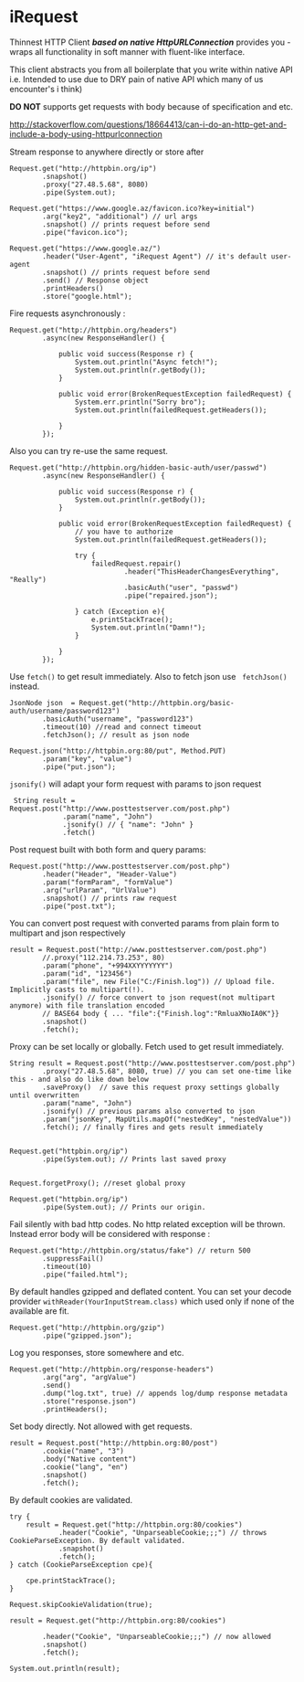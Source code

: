 # iRequest
Thinnest HTTP Client ***based on native HttpURLConnection*** provides you - wraps all functionality in soft manner with fluent-like interface.

This client abstracts you from all boilerplate that you write within native API i.e. Intended to use due to  DRY pain of native API  which many of us encounter's i think) 

 
**DO NOT** supports get requests with body  because of specification and etc.

http://stackoverflow.com/questions/18664413/can-i-do-an-http-get-and-include-a-body-using-httpurlconnection






                    

Stream response to anywhere directly or store after

    Request.get("http://httpbin.org/ip")
            .snapshot() 
            .proxy("27.48.5.68", 8080)
            .pipe(System.out);
            
    Request.get("https://www.google.az/favicon.ico?key=initial")
            .arg("key2", "additional") // url args
            .snapshot() // prints request before send
            .pipe("favicon.ico");

    Request.get("https://www.google.az/")
            .header("User-Agent", "iRequest Agent") // it's default user-agent
            .snapshot() // prints request before send
            .send() // Response object
            .printHeaders()
            .store("google.html");


Fire requests asynchronously : 

    Request.get("http://httpbin.org/headers")
            .async(new ResponseHandler() {

                public void success(Response r) {
                    System.out.println("Async fetch!");
                    System.out.println(r.getBody());
                }

                public void error(BrokenRequestException failedRequest) {
                    System.err.println("Sorry bro");
                    System.out.println(failedRequest.getHeaders());

                }
            });
    
Also you can try re-use the same request.
 
    Request.get("http://httpbin.org/hidden-basic-auth/user/passwd")
            .async(new ResponseHandler() {

                public void success(Response r) {
                    System.out.println(r.getBody());
                }

                public void error(BrokenRequestException failedRequest) {
                    // you have to authorize
                    System.out.println(failedRequest.getHeaders());

                    try {
                        failedRequest.repair()
                                .header("ThisHeaderChangesEverything", "Really")
                                .basicAuth("user", "passwd")
                                .pipe("repaired.json");

                    } catch (Exception e){
                        e.printStackTrace();
                        System.out.println("Damn!");
                    }

                }
            });
            
Use `fetch()` to get result immediately. Also to fetch json use ` fetchJson()` instead. 

    JsonNode json  = Request.get("http://httpbin.org/basic-auth/username/password123")
            .basicAuth("username", "password123")
            .timeout(10) //read and connect timeout
            .fetchJson(); // result as json node

    Request.json("http://httpbin.org:80/put", Method.PUT)
            .param("key", "value")
            .pipe("put.json");

`jsonify()` will adapt your form request with params to json request  
 
     String result = Request.post("http://www.posttestserver.com/post.php")
                 .param("name", "John")
                 .jsonify() // { "name": "John" }
                 .fetch()


Post request built with both form and query params:
 
    Request.post("http://www.posttestserver.com/post.php")
            .header("Header", "Header-Value")
            .param("formParam", "formValue")
            .arg("urlParam", "UrlValue")
            .snapshot() // prints raw request
            .pipe("post.txt");


You can convert post request with converted params from plain form to multipart and json respectively   

    result = Request.post("http://www.posttestserver.com/post.php")
            //.proxy("112.214.73.253", 80)
            .param("phone", "+994XXYYYYYYY")
            .param("id", "123456")
            .param("file", new File("C:/Finish.log")) // Upload file. Implicitly casts to multipart(!).
            .jsonify() // force convert to json request(not multipart anymore) with file translation encoded
            // BASE64 body { ... "file":{"Finish.log":"RmluaXNoIA0K"}}
            .snapshot()
            .fetch();


Proxy can be set locally or globally. Fetch used to get result immediately.

    String result = Request.post("http://www.posttestserver.com/post.php")
            .proxy("27.48.5.68", 8080, true) // you can set one-time like this - and also do like down below
            .saveProxy()  // save this request proxy settings globally until overwritten
            .param("name", "John")
            .jsonify() // previous params also converted to json
            .param("jsonKey", MapUtils.mapOf("nestedKey", "nestedValue"))
            .fetch(); // finally fires and gets result immediately


    Request.get("httpbin.org/ip")
            .pipe(System.out); // Prints last saved proxy


    Request.forgetProxy(); //reset global proxy

    Request.get("httpbin.org/ip")
            .pipe(System.out); // Prints our origin.

Fail silently with bad http codes. No http related exception will be thrown. Instead error body will be considered with response : 

    Request.get("http://httpbin.org/status/fake") // return 500
            .suppressFail()
            .timeout(10)
            .pipe("failed.html");
            
By default handles gzipped and deflated content. You can set your decode provider `withReader(YourInputStream.class)` which used only if none of the available are fit.

    Request.get("http://httpbin.org/gzip")    
            .pipe("gzipped.json");

Log you responses, store somewhere and etc.

    Request.get("http://httpbin.org/response-headers")
            .arg("arg", "argValue")
            .send()
            .dump("log.txt", true) // appends log/dump response metadata
            .store("response.json")
            .printHeaders();

Set body directly. Not allowed with get requests.

    result = Request.post("http://httpbin.org:80/post")
            .cookie("name", "3")
            .body("Native content") 
            .cookie("lang", "en")
            .snapshot()
            .fetch();


By default cookies are validated.

    try {
        result = Request.get("http://httpbin.org:80/cookies")
                .header("Cookie", "UnparseableCookie;;;") // throws CookieParseException. By default validated.
                .snapshot()
                .fetch();
    } catch (CookieParseException cpe){

        cpe.printStackTrace();
    }

    Request.skipCookieValidation(true);

    result = Request.get("http://httpbin.org:80/cookies")

            .header("Cookie", "UnparseableCookie;;;") // now allowed
            .snapshot()
            .fetch();

    System.out.println(result);

      



  




